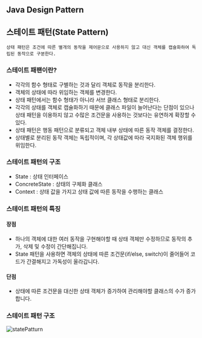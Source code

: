 ## Java Design Pattern

## 스테이트 패턴(State Pattern)

```
상태 패턴은 조건에 따른 별개의 동작을 제어문으로 사용하지 않고 대신 객체를 캡슐화하여 독립된 동작으로 구분한다. 
```

### 스테이트 패팬이란?
* 각각의 함수 형태로 구별하는 것과 달리 객체로 동작을 분리한다.
* 객체의 상태에 따라 위임하는 객체를 변경한다.
* 상태 패턴에서는 함수 형태가 아니라 서브 클래스 형태로 분리한다.
* 각각의 상태를 객체로 캡슐화하기 때문에 클래스 파일이 늘어난다는 단점이 있으나 상태 패턴을 이용하지 않고 수많은 조건문을 사용하는 것보다는 유연하게 확장할 수 있다.
* 상태 패턴은 행동 패턴으로 분류되고 객체 내부 상태에 따른 동작 객체를 결정한다.
* 상태별로 분리된 동작 객체는 독립적이며, 각 상태값에 따라 국지화된 객체 행위를 위임한다. 

### 스테이트 패턴의 구조
* State : 상태 인터페이스
* ConcreteState : 상태의 구체화 클래스
* Context : 상태 값을 가지고 상태 값에 따른 동작을 수행하는 클래스

### 스테이트 패턴의 특징
#### 장점
* 하나의 객체에 대한 여러 동작을 구현해야할 때 상태 객체만 수정하므로 동작의 추가, 삭제 및 수정이 간단해집니다.
* State 패턴을 사용하면 객체의 상태에 따른 조건문(if/else, switch)이 줄어들어 코드가 간결해지고 가독성이 올라갑니다.

#### 단점
* 상태에 따른 조건문을 대신한 상태 객체가 증가하여 관리해야할 클래스의 수가 증가합니다.

### 스테이트 패턴 구조
![statePatturn](https://github.com/parknnna/designPattern/assets/69619672/bb915a40-334c-4345-8d99-a9319dfd47fc)


